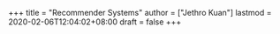 +++
title = "Recommender Systems"
author = ["Jethro Kuan"]
lastmod = 2020-02-06T12:04:02+08:00
draft = false
+++
